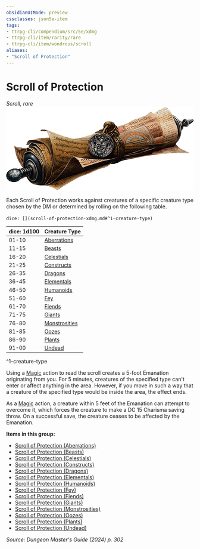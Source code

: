 ```yaml
---
obsidianUIMode: preview
cssclasses: json5e-item
tags:
- ttrpg-cli/compendium/src/5e/xdmg
- ttrpg-cli/item/rarity/rare
- ttrpg-cli/item/wondrous/scroll
aliases: 
- "Scroll of Protection"
---
```

# Scroll of Protection
*Scroll, rare*  
![](3-Mechanics/CLI/items/img/scroll-of-protection.webp#right)


Each Scroll of Protection works against creatures of a specific creature type chosen by the DM or determined by rolling on the following table.

`dice: [](scroll-of-protection-xdmg.md#^1-creature-type)`

| dice: 1d100 | Creature Type |
|-------------|---------------|
| 01-10 | [Aberrations](3-Mechanics/CLI/items/scroll-of-protection-aberrations-xdmg.md) |
| 11-15 | [Beasts](3-Mechanics/CLI/items/scroll-of-protection-beasts-xdmg.md) |
| 16-20 | [Celestials](3-Mechanics/CLI/items/scroll-of-protection-celestials-xdmg.md) |
| 21-25 | [Constructs](3-Mechanics/CLI/items/scroll-of-protection-constructs-xdmg.md) |
| 26-35 | [Dragons](3-Mechanics/CLI/items/scroll-of-protection-dragons-xdmg.md) |
| 36-45 | [Elementals](3-Mechanics/CLI/items/scroll-of-protection-elementals-xdmg.md) |
| 46-50 | [Humanoids](3-Mechanics/CLI/items/scroll-of-protection-humanoids-xdmg.md) |
| 51-60 | [Fey](3-Mechanics/CLI/items/scroll-of-protection-fey-xdmg.md) |
| 61-70 | [Fiends](3-Mechanics/CLI/items/scroll-of-protection-fiends-xdmg.md) |
| 71-75 | [Giants](3-Mechanics/CLI/items/scroll-of-protection-giants-xdmg.md) |
| 76-80 | [Monstrosities](3-Mechanics/CLI/items/scroll-of-protection-monstrosities-xdmg.md) |
| 81-85 | [Oozes](3-Mechanics/CLI/items/scroll-of-protection-oozes-xdmg.md) |
| 86-90 | [Plants](3-Mechanics/CLI/items/scroll-of-protection-plants-xdmg.md) |
| 91-00 | [Undead](3-Mechanics/CLI/items/scroll-of-protection-undead-xdmg.md) |
^1-creature-type

Using a [Magic](3-Mechanics/CLI/rules/actions.md#Magic) action to read the scroll creates a 5-foot Emanation originating from you. For 5 minutes, creatures of the specified type can't enter or affect anything in the area. However, if you move in such a way that a creature of the specified type would be inside the area, the effect ends.

As a [Magic](3-Mechanics/CLI/rules/actions.md#Magic) action, a creature within 5 feet of the Emanation can attempt to overcome it, which forces the creature to make a DC 15 Charisma saving throw. On a successful save, the creature ceases to be affected by the Emanation.

**Items in this group:**

- [Scroll of Protection (Aberrations)](3-Mechanics/CLI/items/scroll-of-protection-aberrations-xdmg.md)
- [Scroll of Protection (Beasts)](3-Mechanics/CLI/items/scroll-of-protection-beasts-xdmg.md)
- [Scroll of Protection (Celestials)](3-Mechanics/CLI/items/scroll-of-protection-celestials-xdmg.md)
- [Scroll of Protection (Constructs)](3-Mechanics/CLI/items/scroll-of-protection-constructs-xdmg.md)
- [Scroll of Protection (Dragons)](3-Mechanics/CLI/items/scroll-of-protection-dragons-xdmg.md)
- [Scroll of Protection (Elementals)](3-Mechanics/CLI/items/scroll-of-protection-elementals-xdmg.md)
- [Scroll of Protection (Humanoids)](3-Mechanics/CLI/items/scroll-of-protection-humanoids-xdmg.md)
- [Scroll of Protection (Fey)](3-Mechanics/CLI/items/scroll-of-protection-fey-xdmg.md)
- [Scroll of Protection (Fiends)](3-Mechanics/CLI/items/scroll-of-protection-fiends-xdmg.md)
- [Scroll of Protection (Giants)](3-Mechanics/CLI/items/scroll-of-protection-giants-xdmg.md)
- [Scroll of Protection (Monstrosities)](3-Mechanics/CLI/items/scroll-of-protection-monstrosities-xdmg.md)
- [Scroll of Protection (Oozes)](3-Mechanics/CLI/items/scroll-of-protection-oozes-xdmg.md)
- [Scroll of Protection (Plants)](3-Mechanics/CLI/items/scroll-of-protection-plants-xdmg.md)
- [Scroll of Protection (Undead)](3-Mechanics/CLI/items/scroll-of-protection-undead-xdmg.md)

*Source: Dungeon Master's Guide (2024) p. 302*